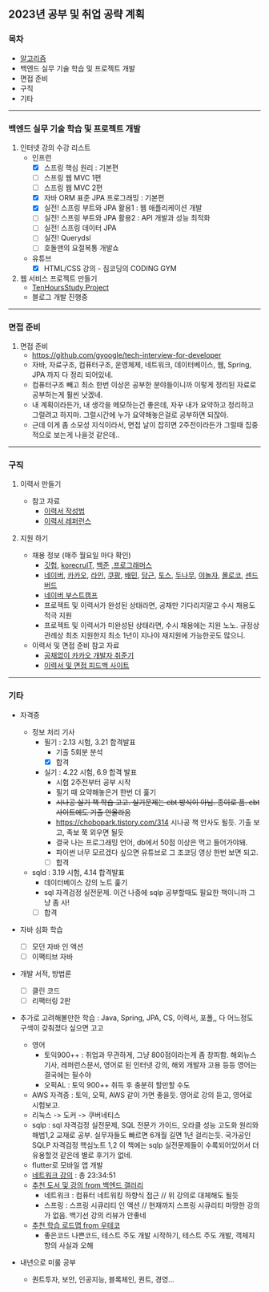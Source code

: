 2023년 공부 및 취업 공략 계획
--------

### 목차
- [알고리즘](https://github.com/Joshua-Shin/Algorithm-BaekJoon/blob/main/README.md)
- 백엔드 실무 기술 학습 및 프로젝트 개발
- 면접 준비
- 구직
- 기타
	
--------
### 백엔드 실무 기술 학습 및 프로젝트 개발
1. 인터넷 강의 수강 리스트
	- 인프런 
		- [x] 스프링 핵심 원리 : 기본편
		- [ ] 스프링 웹 MVC 1편
		- [ ] 스프링 웹 MVC 2편
		- [x] 자바 ORM 표준 JPA 프로그래밍 : 기본편
		- [x] 실전! 스프링 부트와 JPA 활용1 : 웹 애플리케이션 개발
		- [ ] 실전! 스프링 부트와 JPA 활용2 : API 개발과 성능 최적화
		- [ ] 실전! 스프링 데이터 JPA
		- [ ] 실전! Querydsl
		- [ ] 호돌맨의 요절복통 개발쇼
	- 유튜브
		- [x] HTML/CSS 강의 - 짐코딩의 CODING GYM
	
2. 웹 서비스 프로젝트 만들기
	- [TenHoursStudy Project](https://github.com/Joshua-Shin/TenHoursStudy)
	- 블로그 개발 진행중

--------
### 면접 준비
1. 면접 준비
	- https://github.com/gyoogle/tech-interview-for-developer
	- 자바, 자료구조, 컴퓨터구조, 운영체제, 네트워크, 데이터베이스, 웹, Spring, JPA 까지 다 정리 되어있네.
	- 컴퓨터구조 빼고 최소 한번 이상은 공부한 분야들이니까 이렇게 정리된 자료로 공부하는게 훨씬 낫겠네.
	- 내 계획이라든가, 내 생각을 메모하는건 좋은데, 자꾸 내가 요약하고 정리하고 그럴려고 하지마. 그럴시간에 누가 요약해놓은걸로 공부하면 되잖아.
	- 근데 이게 좀 소모성 지식이라서, 면접 날이 잡히면 2주전이라든가 그럴때 집중적으로 보는게 나을것 같은데..

--------
### 구직
1. 이력서 만들기
	- 참고 자료
		- [이력서 작성법](https://wonny.space/writing/work/engineer-resume)
		- [이력서 레퍼런스](https://www.notion.so/wbluke/c47951185f404835a982ef97041e59fd)

2. 지원 하기
	- 채용 정보 (매주 월요일 마다 확인) 
		- [깃헙](https://github.com/jojoldu/junior-recruit-scheduler), [korecruIT](https://korecruit.kr/), [백준](https://www.acmicpc.net/) ,[프로그래머스](https://career.programmers.co.kr/job)
		- [네이버](https://recruit.navercorp.com/rcrt/list.do?srchClassCd=1000000), [카카오](https://careers.kakao.com/jobs), [라인](https://careers.linecorp.com/jobs?ca=Engineering&ci=Seoul,Bundang&co=East%20Asia), [쿠팡](https://www.coupang.jobs/kr/jobs/?department=Ecommerce+Engineering&department=Play+Engineering&department=Product+UX&department=Search+and+Discovery&department=Search+and+Discovery+Core+Infrastructure&department=Cloud+Platform&department=Corporate+IT&department=eCommerce+Product&department=FTS+(Fulfillment+and+Transportation+System)&department=Marketplace%2c+Catalog+%26+Pricing+Systems&department=Program+Management+Office&department=Customer+Experience+Product), [배민](https://career.woowahan.com/?jobCodes=&employmentTypeCodes=&serviceSectionCodes=&careerPeriod=&keyword=&category=jobGroupCodes%3ABA005001#recruit-list), [당근](https://team.daangn.com/jobs/engineering-server/#_filter), [토스](https://toss.im/career/jobs), [두나무](https://dunamu.com/careers/jobs?category=engineering), [야놀자](https://careers.yanolja.co/), [몰로코](https://www.moloco.com/open-positions), [센드버드](https://sendbird.com/careers)
		- [네이버 부스트캠프](https://boostcamp.connect.or.kr/program_wm.html)
		- 프로젝트 및 이력서가 완성된 상태라면, 공채만 기다리지말고 수시 채용도 적극 지원
		- 프로젝트 및 이력서가 미완성된 상태라면, 수시 채용에는 지원 노노. 규정상 관례상 최초 지원한지 최소 1년이 지나야 재지원에 가능한곳도 많으니.
	- 이력서 및 면접 준비 참고 자료
		- [공채없이 카카오 개발자 취준기](https://jyami.tistory.com/m/126)
		- [이력서 및 면접 피드백 사이트](https://intellipick.spartacodingclub.kr/applicant?utm_source=bjoon&utm_medium=display&utm_campaign=%EC%9D%B8%ED%85%94%EB%A6%AC%ED%94%BD&utm_content=b2c&utm_term=230118)
 
--------
### 기타
- 자격증
	- 정보 처리 기사
		- 필기 : 2.13 시험, 3.21 합격발표
			- 기출 5회분 분석
			- [x] 합격
		- 실기 : 4.22 시험, 6.9 합격 발표
			- 시험 2주전부터 공부 시작
			- 필기 때 요약해놓은거 한번 더 훑기
			- ~~시나공 실기 책 학습 고고. 실기문제는 cbt 방식이 아님. 종이로 품. cbt사이트에도 기출 안올라옴~~
			- https://chobopark.tistory.com/314 시나공 책 안사도 될듯. 기출 보고, 족보 쭉 외우면 될듯
			- 결국 나는 프로그래밍 언어, db에서 50점 이상은 먹고 들어가야돼.
			- 파이썬 너무 모르겠다 싶으면 유튜브로 그 조코딩 영상 한번 보면 되고.
			- [ ] 합격
	- sqld : 3.19 시험, 4.14 합격발표
		- 데이터베이스 강의 노트 훑기
		- sql 자격검정 실전문제. 이건 나중에 sqlp 공부할때도 필요한 책이니까 그냥 좀 사!
		- [ ] 합격
- 자바 심화 학습
	- [ ] 모던 자바 인 액션
	- [ ] 이팩티브 자바
- 개발 서적, 방법론
	- [ ] 클린 코드
	- [ ] 리팩터링 2판

- 추가로 고려해볼만한 학습 : Java, Spring, JPA, CS, 이력서, 포폴,, 다 어느정도 구색이 갖춰졌다 싶으면 고고
	- 영어
		- 토익900++ : 취업과 무관하게, 그냥 800점이라는게 좀 창피함. 해외뉴스기사, 레퍼런스문서, 영어로 된 인터넷 강의, 해외 개발자 고용 등등 영어는 결국에는 필수야
		- 오픽AL : 토익 900++ 취득 후 충분히 할만할 수도
	- AWS 자격증 : 토익, 오픽, AWS 같이 가면 좋을듯. 영어로 강의 듣고, 영어로 시험보고.
	- 리눅스 -> 도커 -> 쿠버네티스
	- sqlp : sql 자격검정 실전문제, SQL 전문가 가이드, 오라클 성능 고도화 원리와 해법1,2 교재로 공부. 실무자들도 빠르면 6개월 길면 1년 걸리는듯. 국가공인 SQLP 자격검정 핵심노트 1,2 이 책에는 sqlp 실전문제들이 수록되어있어서 더 유용할것 같은데 별로 후기가 없네.
	- flutter로 모바일 앱 개발
	- [네트워크 강의](https://youtube.com/playlist?list=PLOml5j0-AMQkHM6SFAP3YIRXHKu2glLVc) : 총 23:34:51
	- [추천 도서 및 강의 from 백엔드 갤러리](https://gall.dcinside.com/mgallery/board/view/?id=backend&no=113)
		- 네트워크 : 컴퓨터 네트워킹 하향식 접근 // 위 강의로 대체해도 될듯
		- 스프링 : 스프링 시큐리티 인 액션 // 현재까지 스프링 시큐리티 마땅한 강의가 없음. 백기선 강의 리뷰가 안좋네
	- [추천 학습 로드맵 from 우테코](https://docs.google.com/document/d/1yVZ8ru645NxjVWAJOqbEC41_Tb1_clR3GyU0WH7Wh2g/edit)
		- 좋은코드 나쁜코드, 테스트 주도 개발 시작하기, 테스트 주도 개발, 객체지향의 사실과 오해

- 내년으로 미룰 공부
	- 퀀트투자, 보안, 인공지능, 블록체인, 퀀트, 경영...
	
